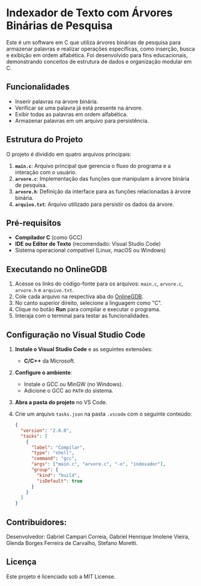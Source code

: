 # Indexador de Texto com Árvores Binárias de Pesquisa

Este é um software em C que utiliza árvores binárias de pesquisa para armazenar palavras e realizar operações específicas, como inserção, busca e exibição em ordem alfabética. Foi desenvolvido para fins educacionais, demonstrando conceitos de estrutura de dados e organização modular em C.

## Funcionalidades

- Inserir palavras na árvore binária.
- Verificar se uma palavra já está presente na árvore.
- Exibir todas as palavras em ordem alfabética.
- Armazenar palavras em um arquivo para persistência.

## Estrutura do Projeto

O projeto é dividido em quatro arquivos principais:

1. **`main.c`**: Arquivo principal que gerencia o fluxo do programa e a interação com o usuário.
2. **`arvore.c`**: Implementação das funções que manipulam a árvore binária de pesquisa.
3. **`arvore.h`**: Definição da interface para as funções relacionadas à árvore binária.
4. **`arquivo.txt`**: Arquivo utilizado para persistir os dados da árvore.

## Pré-requisitos

- **Compilador C** (como GCC)
- **IDE ou Editor de Texto** (recomendado: Visual Studio Code)
- Sistema operacional compatível (Linux, macOS ou Windows)

## Executando no OnlineGDB

1. Acesse os links do código-fonte para os arquivos: `main.c`, `arvore.c`, `arvore.h` e `arquivo.txt`.
2. Cole cada arquivo na respectiva aba do [OnlineGDB](https://www.onlinegdb.com/).
3. No canto superior direito, selecione a linguagem como "C".
4. Clique no botão **Run** para compilar e executar o programa.
5. Interaja com o terminal para testar as funcionalidades.

## Configuração no Visual Studio Code

1. **Instale o Visual Studio Code** e as seguintes extensões:
   - **C/C++** da Microsoft.
2. **Configure o ambiente**:
   - Instale o GCC ou MinGW (no Windows).
   - Adicione o GCC ao `PATH` do sistema.
3. **Abra a pasta do projeto** no VS Code.
4. Crie um arquivo `tasks.json` na pasta `.vscode` com o seguinte conteúdo:

   ```json
   {
     "version": "2.0.0",
     "tasks": [
       {
         "label": "Compilar",
         "type": "shell",
         "command": "gcc",
         "args": ["main.c", "arvore.c", "-o", "indexador"],
         "group": {
           "kind": "build",
           "isDefault": true
         }
       }
     ]
   }
   ```

## Contribuidores:
Desenvolvedor: Gabriel Campari Correia, Gabriel Henrique Imolene Vieira, Glenda Borges Ferreira de Carvalho, Stefano Moretti.

## Licença
Este projeto é licenciado sob a MIT License.
